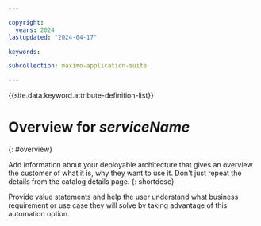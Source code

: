 ```yaml
---

copyright:
  years: 2024
lastupdated: "2024-04-17"

keywords:

subcollection: maximo-application-suite

---
```



{{site.data.keyword.attribute-definition-list}}

# Overview for _serviceName_
{: #overview}

Add information about your deployable architecture that gives an overview the customer of what it is, why they want to use it. Don't just repeat the details from the catalog details page.
{: shortdesc}

Provide value statements and help the user understand what business requirement or use case they will solve by taking advantage of this automation option.
